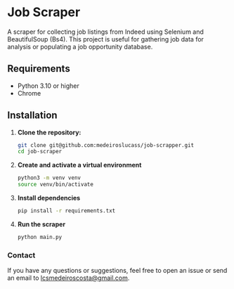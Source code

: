 # Job Scraper

A scraper for collecting job listings from Indeed using Selenium and BeautifulSoup (Bs4). This project is useful for gathering job data for analysis or populating a job opportunity database.

## Requirements

- Python 3.10 or higher
- Chrome

## Installation

1. **Clone the repository:**

   ```bash
   git clone git@github.com:medeiroslucass/job-scrapper.git
   cd job-scraper


2. **Create and activate a virtual environment**

   ```bash
   python3 -m venv venv
   source venv/bin/activate
   ```
3. **Install dependencies**

   ```bash
   pip install -r requirements.txt
   ```

4. **Run the scraper**
   ```bash
   python main.py
   ```

### Contact
If you have any questions or suggestions, feel free to open an issue or send an email to lcsmedeiroscosta@gmail.com.
